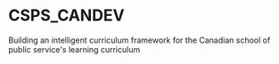 # CSPS_CANDEV
Building an intelligent curriculum framework for the Canadian school of public service's learning curriculum
